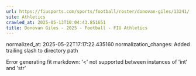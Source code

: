 ```yaml
---
url: https://fiusports.com/sports/football/roster/donovan-giles/13241/
site: Athletics
crawled_at: 2025-05-13T10:04:43.851651
title: Donovan Giles - 2025 - Football - FIU Athletics
---
```

normalized_at: 2025-05-22T17:17:22.435160
normalization_changes: Added trailing slash to directory path

Error generating fit markdown: '<' not supported between instances of 'int' and 'str'